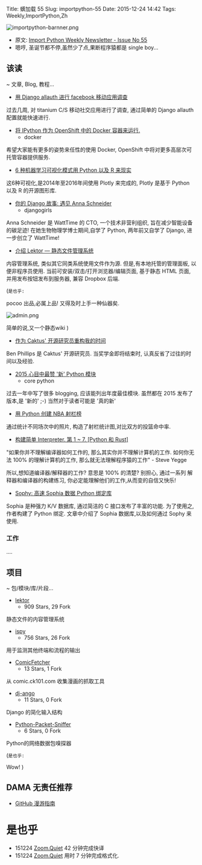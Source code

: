 Title: 蠎加载 55
Slug: importpython-55
Date: 2015-12-24 14:42
Tags: Weekly,ImportPython,Zh

![importpython-barnner.png](http://zoomq.qiniudn.com/ZQCollection/snap/importpython-barnner.png?imageView2/2/h/210)


- 原文: [Import Python Weekly Newsletter - Issue No 55](http://importpython.com/newsletter/no/55/)
- 嗯哼, 圣诞节都不停,虽然少了点,果断程序猿都是 single boy...

## 该读
~ 文章, Blog, 教程...


- [用 Django allauth 进行 facebook 移动应用调查](http://bytefilia.com/titanium-mobile-facebook-application-django-allauth-sign-sign/)

过去几周, 对 titanium C/S 移动社交应用进行了调查,
通过简单的  Django allauth 配置就能快速进行.


- [将 IPython 作为 OpenShift 中的 Docker 容器来运行.](http://blog.dscpl.com.au/2015/12/running-ipython-as-docker-container.html)
    + docker

希望大家能有更多的姿势来任性的使用 Docker,
OpenShift 中将对更多高层次可托管容器提供服务.

- [6 种机器学习可视化模式用 Python 以及 R 来现实](http://moderndata.plot.ly/machine-learning-visualizations-made-in-python-and-r/)

这6种可视化,是2014年至2016年间使用 Plotly 来完成的,
Plotly 是基于 Python 以及 R 的开源图形库.

- [你的 Django 故事: 遇见 Anna Schneider](http://blog.djangogirls.org/post/135640345113)
    + djangogirls

Anna Schneider 是 WattTime 的 CTO,
一个技术非营利组织, 旨在减少智能设备的碳足迹!
在她生物物理学博士期间,自学了 Python,
两年前又自学了 Django,
进一步创立了 WattTime!


- [介绍 Lektor — 静态文件管理系统](http://lucumr.pocoo.org/2015/12/21/introducing-lektor)

内容管理系统, 类似其它同类系统使用文件作为源.
但是,有本地托管的管理面板, 
以便非程序员使用.
当前可安装/双击/打开浏览器/编辑页面,
基于静态 HTML 页面,
并用发布按钮发布到服务器,
兼容 Dropbox 后端.


(`是也乎:`

pocoo 出品,必属上品!
又得及时上手一种仙器矣.

![admin.png](https://raw.githubusercontent.com/lektor/lektor-archive/master/screenshots/admin.png)

简单的说,又一个静态wiki
)



- [作为 Caktus' 开源研究员重构我的时间](https://www.caktusgroup.com/blog/2015/12/21/reflecting-my-time-caktus-open-source-fellow/)

Ben Phillips 是 Caktus' 开源研究员. 
当奖学金即将结束时,
认真反省了过往的时间以及经验.

- [2015 心目中最赞 '新' Python 模块](http://blog.rtwilson.com/my-top-5-new-python-modules-of-2015/)
    + core python

过去一年中写了很多 blogging,
应该能列出年度最佳模块.
虽然都在 2015 发布了版本,是 '新的' ;-)
当然对于读者可能是 '真的新'

- [用 Python 创建 NBA 射栏榜](http://www.danvatterott.com/blog/2015/12/22/creating-nba-shot-charts/)

通过统计不同场次中的照片,
构造了射栏统计图,对比双方的投篮命中率.

- [构建简单 Interpreter. 第 1 ~ 7. [Python 和 Rust]](http://ruslanspivak.com/lsbasi-part7/)

"如果你并不理解编译器如何工作的,
那么其实你并不理解计算机的工作.
如何你无法 100% 的理解计算机的工作,
那么就无法理解程序猿的工作" - Steve Yegge

所以,想知道编译器/解释器的工作?
意思是 100% 的清楚?
别担心, 通过一系列 解释器和编译器的构建练习,
你必定能理解他们的工作,从而变的自信又快乐!



- [Sophy: 高速 Sophia 数据 Python 绑定库](http://www.reddit.com/r/Python/comments/3xilqu/sophy_fast_python_bindings_for_sophia_database/)

Sophia 是种强力 K/V 数据库,
通过简洁的 C 接口发布了丰富的功能.
为了使用之,作者构建了 Python 绑定.
文章中介绍了 Sophia 数据库,以及如何通过 Sophy 来使用.


### 工作

....

## 项目
~ 包/模块/库/片段...



- [lektor](https://github.com/lektor/lektor)
    - 909 Stars, 29 Fork

静态文件的内容管理系统

- [ispy](https://github.com/dellis23/ispy)
    - 756 Stars, 26 Fork

用于监测其他终端和流程的输出

- [ComicFetcher](https://github.com/XIAZY/ComicFetcher)
    - 13 Stars, 1 Fork

从 comic.ck101.com 收集漫画的抓取工具


- [dj-ango](https://github.com/pydanny/dj-ango)
    - 11 Stars, 0 Fork

Django 的简化输入结构

- [Python-Packet-Sniffer](https://github.com/buckyroberts/Python-Packet-Sniffer)
    - 6 Stars, 0 Fork

Python的网络数据包嗅探器

(`是也乎:`

Wow!
)

## DAMA 无责任推荐

- [GitHub 漫游指南](https://github.com/phodal/github-roam)

# 是也乎

- 151224 [Zoom.Quiet](http://zoomquiet.io) 42 分钟完成快译
- 151224 [Zoom.Quiet](http://zoomquiet.io) 用时 7 分钟完成格式化.


